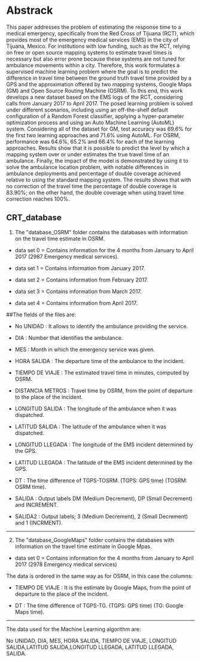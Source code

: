 # Abstrack

This paper addresses the problem of estimating the response time to a medical emergency, specifically from the Red Cross of Tijuana (RCT), which provides most of the emergency medical services (EMS) in the city of Tijuana, Mexico.
For institutions with low funding, such as the RCT, relying on free or open source mapping systems to estimate travel times is necessary but also error prone because these systems are not tuned for ambulance movements within a city.
Therefore, this work formulates a supervised machine learning problem where the goal is to predict the difference in travel time between the ground truth travel time provided by a GPS and the approximation offered by two mapping systems, Google Maps (GM) and Open Source Routing Machine (OSRM).
To this end, this work develops a new dataset based on the EMS logs of the RCT, considering calls from January 2017 to April 2017.
The posed learning problem is solved under different scenarios, including using an off-the-shelf default configuration of a Random Forest classifier, applying a hyper-parameter optimization process and using an Auto Machine Learning (AutoML) system.
Considering all of the dataset for GM, test accuracy was 69.6\% for the first two learning approaches and 71.6\% using AutoML.
For OSRM, performance was 64.6\%, 65.2\% and 66.4\% for each of the learning approaches.
Results show that it is possible to predict the level by which a mapping system over or under estimates the true travel time of an ambulance.
Finally, the impact of the model is demonstrated by using it to solve the ambulance location problem, with notable
differences in ambulance deployments and percentage of double coverage achieved relative to using the standard mapping system. The results shows that with no correction of the travel time the percentage of double coverage is 83.90\%; on the other hand, the double coverage when using travel time correction reaches 100\%.


## CRT_database

1. The "database_OSRM" folder contains the databases with information on the travel time estimate in OSRM. 

- data set 0 = Contains information for the 4 months from January to April 2017 (2987 Emergency medical services). 

- data set 1 = Contains information from January 2017. 

- data set 2 = Contains information from February 2017.

- data set 3 = Contains information from March 2017.

- data set 4 = Contains information from April 2017.



##The fields of the files are: 

- No UNIDAD        : It allows to identify the ambulance providing the service. 

- DIA              : Number that identifies the ambulance.

- MES              : Month in which the emergency service was given.

- HORA SALIDA      : The departure time of the ambulance to the incident.

- TIEMPO DE VIAJE  : The estimated travel time in minutes, computed by OSRM.

- DISTANCIA METROS : Travel time by OSRM, from the point of departure to the place of the incident.

- LONGITUD SALIDA  : The longitude of the ambulance when it was dispatched.

- LATITUD SALIDA   : The latitude of the ambulance when it was dispatched.

- LONGITUD LLEGADA : The longitude of the EMS incident determined by the GPS.

- LATITUD LLEGADA  : The latitude of the EMS incident determined by the GPS.

- DT               : The time difference of TGPS-TOSRM. (TGPS: GPS time) (TOSRM: OSRM time).

- SALIDA           : Output labels DM (Medium Decrement), DP (Small Decrement) and INCREMENT. 

- SALIDA2          : Output labels; 3 (Medium Decrement), 2 (Small Decrement) and 1 (INCRMENT). 




-----------------------------------------------------------------------------------------------------

2. The "database_GoogleMaps" folder contains the databases with information on the travel time estimate in Google Mpas. 

- data set 0 = Contains information for the 4 months from January to April 2017  (2978 Emergency medical services)

The data is ordered in the same way as for OSRM, in this case the columns:

- TIEMPO DE VIAJE  : It is the estimate by Google Maps, from the point of departure to the place of the incident. 

- DT               : The time difference of TGPS-TG. (TGPS: GPS time) (TG: Google Maps time).
						
----------------------------------------------------------------------------------------------------



The data used for the Machine Learning algorithm are: 

No UNIDAD, DIA, MES, HORA SALIDA, TIEMPO DE VIAJE, LONGITUD SALIDA,LATITUD SALIDA,LONGITUD LLEGADA, LATITUD LLEGADA, SALIDA. 


